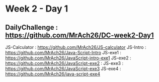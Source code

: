 # Week 2 - Day 1 

DailyChallenge : https://github.com/MrAch26/DC-week2-Day1
-

JS-Calculator : https://github.com/MrAch26/JS-calculator
JS-Intro : https://github.com/MrAch26/Java-Script-Intro
JS-exe1 : https://github.com/MrAch26/JavaScript-intro-exe1
JS-exe2 : https://github.com/MrAch26/JavaScript-exe2 : 
JS-exe3 : https://github.com/MrAch26/JavaScript-exe3
JS-exe4 : https://github.com/MrAch26/java-script-exe4

